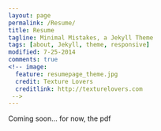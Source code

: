 ```yaml
---
layout: page
permalink: /Resume/
title: Resume
tagline: Minimal Mistakes, a Jekyll Theme
tags: [about, Jekyll, theme, responsive]
modified: 7-25-2014
comments: true
<!-- image:
  feature: resumepage_theme.jpg
  credit: Texture Lovers
  creditlink: http://texturelovers.com
 -->
---
```


Coming soon... for now, the pdf <a href="https://drive.google.com/file/d/0B27uq65Sl6LrMGQ3YlBqb3I5Y00/edit?usp=sharing"> <i class="fa fa-download"></i></a>